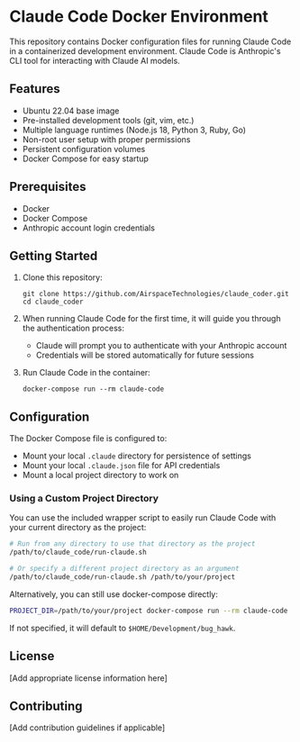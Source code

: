 # Claude Code Docker Environment

This repository contains Docker configuration files for running Claude Code in a containerized development environment. Claude Code is Anthropic's CLI tool for interacting with Claude AI models.

## Features

- Ubuntu 22.04 base image
- Pre-installed development tools (git, vim, etc.)
- Multiple language runtimes (Node.js 18, Python 3, Ruby, Go)
- Non-root user setup with proper permissions
- Persistent configuration volumes
- Docker Compose for easy startup

## Prerequisites

- Docker
- Docker Compose
- Anthropic account login credentials

## Getting Started

1. Clone this repository:
   ```
   git clone https://github.com/AirspaceTechnologies/claude_coder.git
   cd claude_coder
   ```

2. When running Claude Code for the first time, it will guide you through the authentication process:
   - Claude will prompt you to authenticate with your Anthropic account
   - Credentials will be stored automatically for future sessions

3. Run Claude Code in the container:
   ```
   docker-compose run --rm claude-code
   ```

## Configuration

The Docker Compose file is configured to:
- Mount your local `.claude` directory for persistence of settings
- Mount your local `.claude.json` file for API credentials
- Mount a local project directory to work on

### Using a Custom Project Directory

You can use the included wrapper script to easily run Claude Code with your current directory as the project:

```bash
# Run from any directory to use that directory as the project
/path/to/claude_code/run-claude.sh

# Or specify a different project directory as an argument
/path/to/claude_code/run-claude.sh /path/to/your/project
```

Alternatively, you can still use docker-compose directly:

```bash
PROJECT_DIR=/path/to/your/project docker-compose run --rm claude-code
```

If not specified, it will default to `$HOME/Development/bug_hawk`.

## License

[Add appropriate license information here]

## Contributing

[Add contribution guidelines if applicable]